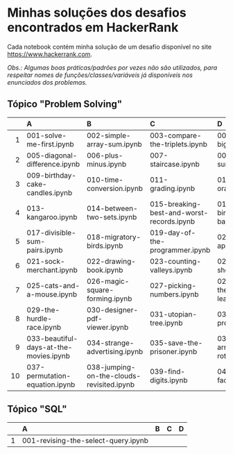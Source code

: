 # Minhas soluções dos desafios encontrados em HackerRank

Cada notebook contém minha solução de um desafio disponível no site https://www.hackerrank.com.

_Obs.: Algumas boas práticas/padrões por vezes não são utilizados, para respeitar nomes de funções/classes/variáveis já disponíveis nos enunciados dos problemas._

## Tópico "Problem Solving"

| | A | B | C | D |
| ---: | :--- | :--- | :--- | :--- |
|  1 | 001-solve-me-first.ipynb | 002-simple-array-sum.ipynb | 003-compare-the-triplets.ipynb | 004-a-very-big-sum.ipynb |
|  2 | 005-diagonal-difference.ipynb | 006-plus-minus.ipynb | 007-staircase.ipynb | 008-mini-max-sum.ipynb |
|  3 | 009-birthday-cake-candles.ipynb | 010-time-conversion.ipynb | 011-grading.ipynb | 012-apple-and-orange.ipynb |
|  4 | 013-kangaroo.ipynb | 014-between-two-sets.ipynb | 015-breaking-best-and-worst-records.ipynb | 016-the-birthday-bar.ipynb |
|  5 | 017-divisible-sum-pairs.ipynb | 018-migratory-birds.ipynb | 019-day-of-the-programmer.ipynb | 020-bon-appetit.ipynb |
|  6 | 021-sock-merchant.ipynb | 022-drawing-book.ipynb | 023-counting-valleys.ipynb | 024-electronics-shop.ipynb |
|  7 | 025-cats-and-a-mouse.ipynb | 026-magic-square-forming.ipynb | 027-picking-numbers.ipynb | 028-climbing-the-leaderboard.ipynb |
|  8 | 029-the-hurdle-race.ipynb | 030-designer-pdf-viewer.ipynb | 031-utopian-tree.ipynb | 032-angry-professor.ipynb |
|  9 | 033-beautiful-days-at-the-movies.ipynb | 034-strange-advertising.ipynb | 035-save-the-prisoner.ipynb | 036-circular-array-rotation.ipynb |
| 10 | 037-permutation-equation.ipynb | 038-jumping-on-the-clouds-revisited.ipynb | 039-find-digits.ipynb | 040-extra-long-factorials.ipynb |

## Tópico "SQL"

| | A | B | C | D |
| ---: | :--- | :--- | :--- | :--- |
|  1 | 001-revising-the-select-query.ipynb |  |  |  |